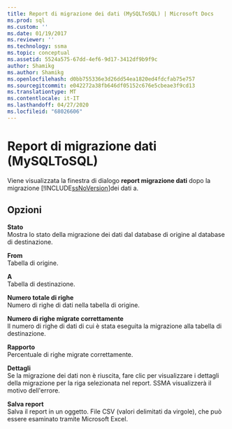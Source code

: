 ```yaml
---
title: Report di migrazione dei dati (MySQLToSQL) | Microsoft Docs
ms.prod: sql
ms.custom: ''
ms.date: 01/19/2017
ms.reviewer: ''
ms.technology: ssma
ms.topic: conceptual
ms.assetid: 5524a575-67dd-4ef6-9d17-3412df9b9f9c
author: Shamikg
ms.author: Shamikg
ms.openlocfilehash: d0bb755336e3d26dd54ea1820ed4fdcfab75e757
ms.sourcegitcommit: e042272a38fb646df05152c676e5cbeae3f9cd13
ms.translationtype: MT
ms.contentlocale: it-IT
ms.lasthandoff: 04/27/2020
ms.locfileid: "68026606"
---
```

# <a name="data-migration-report--mysqltosql"></a>Report di migrazione dati (MySQLToSQL)
Viene visualizzata la finestra di dialogo **report migrazione dati** dopo la migrazione [!INCLUDE[ssNoVersion](../../includes/ssnoversion-md.md)]dei dati a.  
  
## <a name="options"></a>Opzioni  
**Stato**  
Mostra lo stato della migrazione dei dati dal database di origine al database di destinazione.  
  
**From**  
Tabella di origine.  
  
**A**  
Tabella di destinazione.  
  
**Numero totale di righe**  
Numero di righe di dati nella tabella di origine.  
  
**Numero di righe migrate correttamente**  
Il numero di righe di dati di cui è stata eseguita la migrazione alla tabella di destinazione.  
  
**Rapporto**  
Percentuale di righe migrate correttamente.  
  
**Dettagli**  
Se la migrazione dei dati non è riuscita, fare clic per visualizzare i dettagli della migrazione per la riga selezionata nel report. SSMA visualizzerà il motivo dell'errore.  
  
**Salva report**  
Salva il report in un oggetto. File CSV (valori delimitati da virgole), che può essere esaminato tramite Microsoft Excel.  
  
